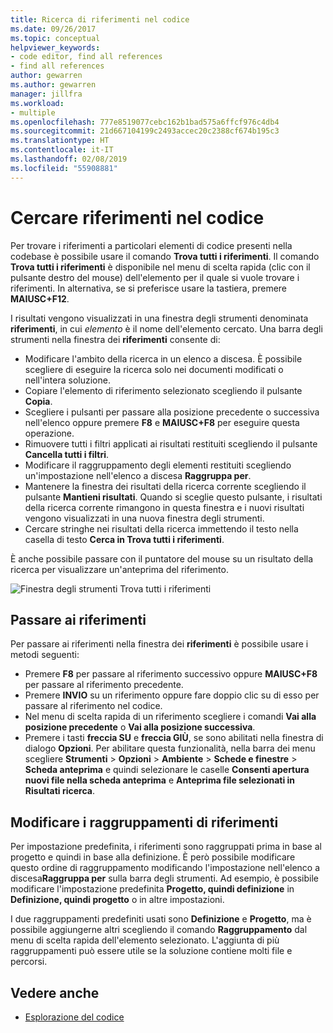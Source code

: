 ```yaml
---
title: Ricerca di riferimenti nel codice
ms.date: 09/26/2017
ms.topic: conceptual
helpviewer_keywords:
- code editor, find all references
- find all references
author: gewarren
ms.author: gewarren
manager: jillfra
ms.workload:
- multiple
ms.openlocfilehash: 777e8519077cebc162b1bad575a6ffcf976c4db4
ms.sourcegitcommit: 21d667104199c2493accec20c2388cf674b195c3
ms.translationtype: HT
ms.contentlocale: it-IT
ms.lasthandoff: 02/08/2019
ms.locfileid: "55908881"
---
```

# <a name="find-references-in-your-code"></a>Cercare riferimenti nel codice

Per trovare i riferimenti a particolari elementi di codice presenti nella codebase è possibile usare il comando **Trova tutti i riferimenti**. Il comando **Trova tutti i riferimenti** è disponibile nel menu di scelta rapida (clic con il pulsante destro del mouse) dell'elemento per il quale si vuole trovare i riferimenti. In alternativa, se si preferisce usare la tastiera, premere **MAIUSC+F12**.

I risultati vengono visualizzati in una finestra degli strumenti denominata **<element>riferimenti**, in cui *elemento* è il nome dell'elemento cercato. Una barra degli strumenti nella finestra dei **riferimenti** consente di:
- Modificare l'ambito della ricerca in un elenco a discesa. È possibile scegliere di eseguire la ricerca solo nei documenti modificati o nell'intera soluzione.
- Copiare l'elemento di riferimento selezionato scegliendo il pulsante **Copia**.
- Scegliere i pulsanti per passare alla posizione precedente o successiva nell'elenco oppure premere **F8** e **MAIUSC+F8** per eseguire questa operazione.
- Rimuovere tutti i filtri applicati ai risultati restituiti scegliendo il pulsante **Cancella tutti i filtri**.
- Modificare il raggruppamento degli elementi restituiti scegliendo un'impostazione nell'elenco a discesa **Raggruppa per**.
- Mantenere la finestra dei risultati della ricerca corrente scegliendo il pulsante **Mantieni risultati**. Quando si sceglie questo pulsante, i risultati della ricerca corrente rimangono in questa finestra e i nuovi risultati vengono visualizzati in una nuova finestra degli strumenti.
- Cercare stringhe nei risultati della ricerca immettendo il testo nella casella di testo **Cerca in Trova tutti i riferimenti**.

È anche possibile passare con il puntatore del mouse su un risultato della ricerca per visualizzare un'anteprima del riferimento.

![Finestra degli strumenti Trova tutti i riferimenti](../ide/media/vside_findallreferences.png)

## <a name="navigate-to-references"></a>Passare ai riferimenti
Per passare ai riferimenti nella finestra dei **riferimenti** è possibile usare i metodi seguenti:

- Premere **F8** per passare al riferimento successivo oppure **MAIUSC+F8** per passare al riferimento precedente.
- Premere **INVIO** su un riferimento oppure fare doppio clic su di esso per passare al riferimento nel codice.
- Nel menu di scelta rapida di un riferimento scegliere i comandi **Vai alla posizione precedente** o **Vai alla posizione successiva**.
- Premere i tasti **freccia SU** e **freccia GIÙ**, se sono abilitati nella finestra di dialogo **Opzioni**. Per abilitare questa funzionalità, nella barra dei menu scegliere **Strumenti** > **Opzioni** > **Ambiente** > **Schede e finestre** > **Scheda anteprima** e quindi selezionare le caselle **Consenti apertura nuovi file nella scheda anteprima** e **Anteprima file selezionati in Risultati ricerca**.

## <a name="change-reference-groupings"></a>Modificare i raggruppamenti di riferimenti
Per impostazione predefinita, i riferimenti sono raggruppati prima in base al progetto e quindi in base alla definizione. È però possibile modificare questo ordine di raggruppamento modificando l'impostazione nell'elenco a discesa**Raggruppa per** sulla barra degli strumenti. Ad esempio, è possibile modificare l'impostazione predefinita **Progetto, quindi definizione** in **Definizione, quindi progetto** o in altre impostazioni.

I due raggruppamenti predefiniti usati sono **Definizione** e **Progetto**, ma è possibile aggiungerne altri scegliendo il comando **Raggruppamento** dal menu di scelta rapida dell'elemento selezionato. L'aggiunta di più raggruppamenti può essere utile se la soluzione contiene molti file e percorsi.

## <a name="see-also"></a>Vedere anche

- [Esplorazione del codice](../ide/navigating-code.md)
